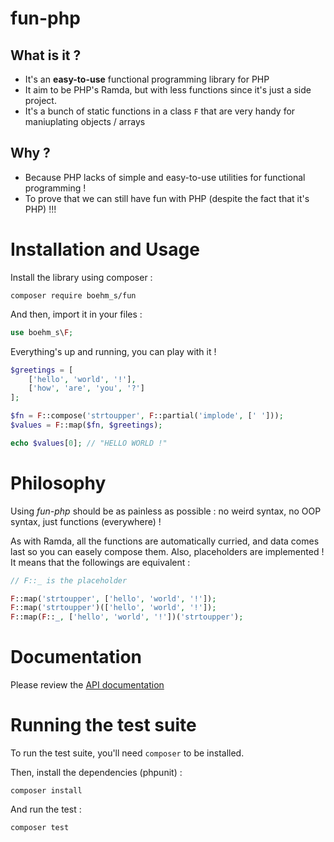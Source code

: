 # fun-php

## What is it ? 

- It's an **easy-to-use** functional programming library for PHP
- It aim to be PHP's Ramda, but with less functions since it's just a side project.
- It's a bunch of static functions in a class `F` that are very handy for maniuplating objects / arrays

## Why ? 

- Because PHP lacks of simple and easy-to-use utilities for functional programming !
- To prove that we can still have fun with PHP (despite the fact that it's PHP) !!!

# Installation and Usage

Install the library using composer : 

```
composer require boehm_s/fun
```

And then, import it in your files :

```php
use boehm_s\F;
```

Everything's up and running, you can play with it !

```php
$greetings = [
    ['hello', 'world', '!'],
    ['how', 'are', 'you', '?']
];

$fn = F::compose('strtoupper', F::partial('implode', [' ']));
$values = F::map($fn, $greetings);

echo $values[0]; // "HELLO WORLD !"
```

# Philosophy

Using *fun-php* should be as painless as possible : no weird syntax, no OOP syntax, just functions (everywhere) !

As with Ramda, all the functions are automatically curried, and data comes last so you can easely compose them. Also, placeholders are implemented !
It means that the followings are equivalent : 

```php
// F::_ is the placeholder

F::map('strtoupper', ['hello', 'world', '!']);
F::map('strtoupper')(['hello', 'world', '!']);
F::map(F::_, ['hello', 'world', '!'])('strtoupper');
```

# Documentation

Please review the [API documentation](/fun-php/classboehm__s_1_1F.html#a1712c41e5be41e6f6e2088ed5d54a864 "API documentation")

# Running the test suite

To run the test suite, you'll need `composer` to be installed. 

Then, install the dependencies (phpunit) : 

```
composer install
```

And run the test : 

```
composer test
```
